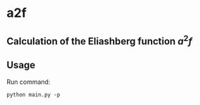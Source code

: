 # a2f
Calculation of the Eliashberg function $a^2f$
---
## Usage
Run command:
```
python main.py -p 
```
